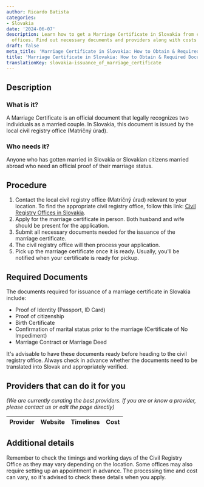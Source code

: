 ```yaml
---
author: Ricardo Batista
categories:
- Slovakia
date: '2024-06-07'
description: Learn how to get a Marriage Certificate in Slovakia from civil registry
  offices. Find out necessary documents and providers along with costs and procedures.
draft: false
meta_title: 'Marriage Certificate in Slovakia: How to Obtain & Required Documents'
title: 'Marriage Certificate in Slovakia: How to Obtain & Required Documents'
translationKey: slovakia-issuance_of_marriage_certificate
---
```



## Description
### What is it?
A Marriage Certificate is an official document that legally recognizes two individuals as a married couple. In Slovakia, this document is issued by the local civil registry office (Matričný úrad).

### Who needs it?
Anyone who has gotten married in Slovakia or Slovakian citizens married abroad who need an official proof of their marriage status.

## Procedure
1. Contact the local civil registry office (Matričný úrad) relevant to your location. To find the appropriate civil registry office, follow this link: [Civil Registry Offices in Slovakia](https://www.slovensko.sk/sk/contacts/).
2. Apply for the marriage certificate in person. Both husband and wife should be present for the application.
3. Submit all necessary documents needed for the issuance of the marriage certificate.
4. The civil registry office will then process your application.
5. Pick up the marriage certificate once it is ready. Usually, you'll be notified when your certificate is ready for pickup.

## Required Documents
The documents required for issuance of a marriage certificate in Slovakia include:
- Proof of Identity (Passport, ID Card)
- Proof of citizenship
- Birth Certificate
- Confirmation of marital status prior to the marriage (Certificate of No Impediment)
- Marriage Contract or Marriage Deed

It's advisable to have these documents ready before heading to the civil registry office. Always check in advance whether the documents need to be translated into Slovak and appropriately verified.

## Providers that can do it for you

_(We are currently curating the best providers. If you are or know a provider, please contact us or edit the page directly)_

| Provider        |     Website     |     Timelines    |       Cost      |
| --------------- | --------------- |  :-------------: | :-------------: |

## Additional details
Remember to check the timings and working days of the Civil Registry Office as they may vary depending on the location. Some offices may also require setting up an appointment in advance. The processing time and cost can vary, so it's advised to check these details when you apply.